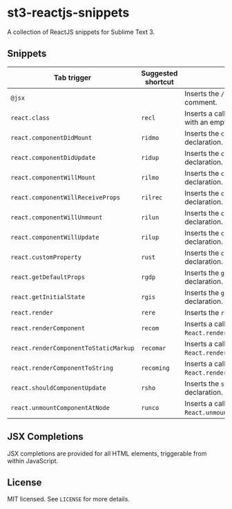 # st3-reactjs-snippets

A collection of ReactJS snippets for Sublime Text 3.

## Snippets

Tab trigger | Suggested shortcut | Description
--- | --- | ---
`@jsx` |  | Inserts the `/** @jsx React.DOM */` comment.
`react.class` | `recl` | Inserts a call to `React.createClass` with an empty render function.
`react.componentDidMount` | `ridmo` | Inserts the `componentDidMount` declaration.
`react.componentDidUpdate` | `ridup` | Inserts the `componentDidUpdate` declaration.
`react.componentWillMount` | `rilmo` | Inserts the `componentWillMount` declaration.
`react.componentWillReceiveProps` | `rilrec` | Inserts the `componentWillReceiveProps` declaration.
`react.componentWillUnmount` | `rilun` | Inserts the `componentWillUnmount` declaration.
`react.componentWillUpdate` | `rilup` | Inserts the `componentWillUpdate` declaration.
`react.customProperty` | `rust` | Inserts the `customProperty` declaration.
`react.getDefaultProps` | `rgdp` | Inserts the `getDefaultProps` declaration.
`react.getInitialState` | `rgis` | Inserts the `getInitialState` declaration.
`react.render` | `rere` | Inserts the `render` declaration.
`react.renderComponent` | `recom` | Inserts a call to `React.renderComponent`.
`react.renderComponentToStaticMarkup` | `recomar` | Inserts a call to `React.renderComponentToStaticMarkup`.
`react.renderComponentToString` | `recoming` | Inserts a call to `React.renderComponentToString`.
`react.shouldComponentUpdate` | `rsho` | Inserts the `shouldComponentUpdate` declaration.
`react.unmountComponentAtNode` | `runco` | Inserts a call to `React.unmountComponentAtNode`.

## JSX Completions

JSX completions are provided for all HTML elements, triggerable from within JavaScript.

## License

MIT licensed. See `LICENSE` for more details.
